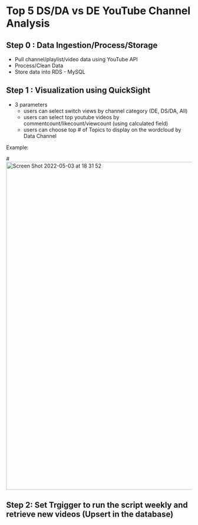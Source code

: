 # Top 5 DS/DA vs DE YouTube Channel Analysis


## Step 0 : Data Ingestion/Process/Storage
- Pull channel/playlist/video data using YouTube API
- Process/Clean Data
- Store data into RDS - MySQL

## Step 1 : Visualization using QuickSight
-  3 parameters
      -   users can select switch views by channel category (DE, DS/DA, All)
      -   users can select top youtube videos by commentcount/likecount/viewcount (using calculated field)
      -   users can choose top # of Topics to display on the wordcloud by Data Channel

Example:

#<img width="889" alt="Screen Shot 2022-05-03 at 18 31 52" src="https://user-images.githubusercontent.com/46492171/166612178-4e46690a-e91a-4f39-9b13-324c712aa063.png">

## Step 2: Set Trgigger to run the script weekly and retrieve new videos (Upsert in the database)


